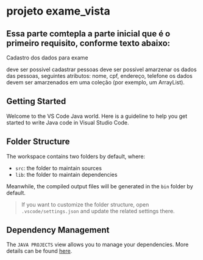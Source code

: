 # projeto exame_vista

## Essa parte comtepla a parte inicial que é o primeiro requisito, conforme texto abaixo:

Cadastro dos dados para exame

deve ser possivel cadastrar pessoas
deve ser possivel amarzenar os dados das pessoas, seguintes atributos:
nome, cpf, endereço, telefone 
os dados devem ser amarzenados em uma coleção
(por exemplo, um ArrayList).







## Getting Started

Welcome to the VS Code Java world. Here is a guideline to help you get started to write Java code in Visual Studio Code.

## Folder Structure

The workspace contains two folders by default, where:

- `src`: the folder to maintain sources
- `lib`: the folder to maintain dependencies

Meanwhile, the compiled output files will be generated in the `bin` folder by default.

> If you want to customize the folder structure, open `.vscode/settings.json` and update the related settings there.

## Dependency Management

The `JAVA PROJECTS` view allows you to manage your dependencies. More details can be found [here](https://github.com/microsoft/vscode-java-dependency#manage-dependencies).
